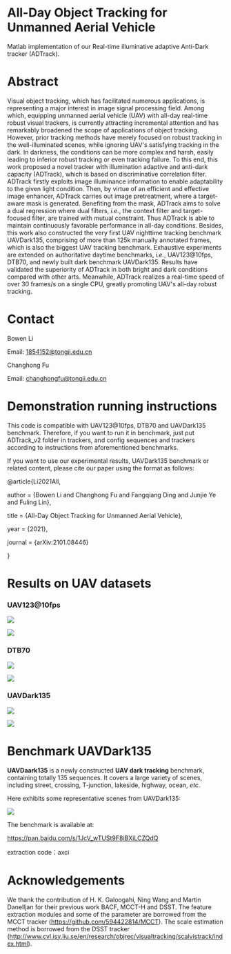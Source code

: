# All-Day Object Tracking for Unmanned Aerial Vehicle 
Matlab implementation of our Real-time illuminative adaptive Anti-Dark tracker (ADTrack).

# Abstract

Visual object tracking, which has facilitated numerous applications, is representing a major interest in image signal processing field. Among which, equipping unmanned aerial vehicle (UAV) with all-day real-time robust visual trackers, is currently attracting incremental attention and has remarkably broadened the scope of applications of object tracking. However, prior tracking methods have merely focused on robust tracking in the well-illuminated scenes, while ignoring UAV's satisfying tracking in the dark. In darkness, the conditions can be more complex and harsh, easily leading to inferior robust tracking or even tracking failure. To this end, this work proposed a novel tracker with illumination adaptive and anti-dark capacity (ADTrack), which is based on discriminative correlation filter. ADTrack firstly exploits image illuminance information to enable adaptability to the given light condition. Then, by virtue of an efficient and effective image enhancer, ADTrack carries out image pretreatment, where a target-aware mask is generated. Benefiting from the mask, ADTrack aims to solve a dual regression where dual filters, *i.e.*, the context filter and target-focused filter, are trained with mutual constraint. Thus ADTrack is able to maintain continuously favorable performance in all-day conditions. Besides, this work also constructed the very first UAV nighttime tracking benchmark UAVDark135, comprising of more than 125k manually annotated frames, which is also the biggest UAV tracking benchmark. Exhaustive experiments are extended on authoritative daytime benchmarks, *i.e.*, UAV123@10fps, DTB70, and newly built dark benchmark UAVDark135. Results have validated the superiority of ADTrack in both bright and dark conditions compared with other arts. Meanwhile, ADTrack realizes a real-time speed of over 30 frames/s on a single CPU, greatly promoting UAV's all-day robust tracking.

# Contact

Bowen Li

Email: 1854152@tongji.edu.cn

Changhong Fu

Email: [changhongfu@tongji.edu.cn](mailto:changhongfu@tongji.edu.cn)

# Demonstration running instructions

This code is compatible with UAV123@10fps, DTB70 and UAVDark135 benchmark. Therefore, if you want to run it in benchmark, just put ADTrack_v2 folder in trackers, and config sequences and trackers according to instructions from aforementioned benchmarks. 

If you want to use our experimental results, UAVDark135 benchmark or related content, please cite our paper using the format as follows:

@article{Li2021All,

author = {Bowen Li and Changhong Fu and Fangqiang Ding and Junjie Ye and Fuling Lin},

title = {All-Day Object Tracking for Unmanned Aerial Vehicle},

year = {2021},

journal = {arXiv:2101.08446}

}

# Results on UAV datasets

### UAV123@10fps

![](results_OPE/UAV123_10fps_pre.png)

![](results_OPE/UAV123_10fps_suc.png)

### DTB70

![](results_OPE/DTB70_pre.png)

![](results_OPE/DTB70_suc.png)

### UAVDark135

![](results_OPE/UAVDark135_pre.png)

![](results_OPE/UAVDark135_suc.png)

# Benchmark UAVDark135

**UAVDaark135** is a newly constructed **UAV dark tracking** benchmark, containing totally 135 sequences. It covers a large variety of scenes, including street, crossing, T-junction, lakeside, highway, ocean, *etc*.

Here exhibits some representative scenes from UAVDark135:

![](results_OPE/UAVDark135.png)

The benchmark is available at:

https://pan.baidu.com/s/1JcV_wTUSt9F8iBXiLCZQdQ 

extraction code：axci 

# Acknowledgements

We thank the contribution of  H. K. Galoogahi, Ning Wang and Martin Danelljan for their previous work BACF,  MCCT-H and DSST.  The feature extraction modules and some of the parameter are borrowed from the MCCT tracker (https://github.com/594422814/MCCT). The scale estimation method is borrowed from the DSST tracker (http://www.cvl.isy.liu.se/en/research/objrec/visualtracking/scalvistrack/index.html).

